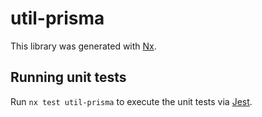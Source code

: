 # util-prisma

This library was generated with [Nx](https://nx.dev).

## Running unit tests

Run `nx test util-prisma` to execute the unit tests via [Jest](https://jestjs.io).
